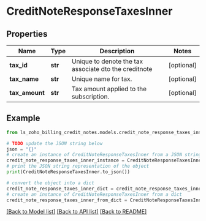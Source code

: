 # CreditNoteResponseTaxesInner


## Properties

Name | Type | Description | Notes
------------ | ------------- | ------------- | -------------
**tax_id** | **str** | Unique to denote the tax associate dto the creditnote | [optional] 
**tax_name** | **str** | Unique name for tax. | [optional] 
**tax_amount** | **str** | Tax amount applied to the subscription. | [optional] 

## Example

```python
from ls_zoho_billing_credit_notes.models.credit_note_response_taxes_inner import CreditNoteResponseTaxesInner

# TODO update the JSON string below
json = "{}"
# create an instance of CreditNoteResponseTaxesInner from a JSON string
credit_note_response_taxes_inner_instance = CreditNoteResponseTaxesInner.from_json(json)
# print the JSON string representation of the object
print(CreditNoteResponseTaxesInner.to_json())

# convert the object into a dict
credit_note_response_taxes_inner_dict = credit_note_response_taxes_inner_instance.to_dict()
# create an instance of CreditNoteResponseTaxesInner from a dict
credit_note_response_taxes_inner_from_dict = CreditNoteResponseTaxesInner.from_dict(credit_note_response_taxes_inner_dict)
```
[[Back to Model list]](../README.md#documentation-for-models) [[Back to API list]](../README.md#documentation-for-api-endpoints) [[Back to README]](../README.md)


